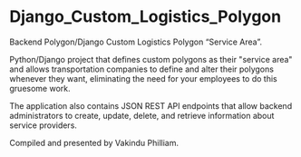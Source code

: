 # Django_Custom_Logistics_Polygon
Backend Polygon/Django Custom Logistics Polygon “Service Area”.  

Python/Django project that defines custom polygons as their "service area" and allows transportation companies to define and alter their polygons whenever they want, eliminating the need for your employees to do this gruesome work. 

The application also contains JSON REST API endpoints that allow backend administrators to create, update, delete, and retrieve information about service providers.

Compiled and presented by Vakindu Philliam.
